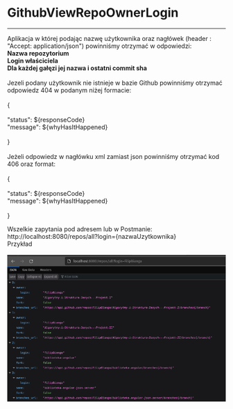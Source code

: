 # GithubViewRepoOwnerLogin
<hr>
Aplikacja w której podając nazwę użytkownika oraz nagłówek (header : "Accept: application/json") powinniśmy otrzymać w odpowiedzi: 
<br>
<strong> Nazwa repozytorium</strong>
<br>
<strong> Login właściciela </strong>
<br>
<strong> Dla każdej gałęzi jej nazwa i ostatni commit sha </strong>
<br>
<br>
Jezeli podany użytkownik nie istnieje w bazie Github powinniśmy otrzymać odpowiedz 404 w podanym niżej formacie:
<br>
<br>
{
<br>
<br>
"status": ${responseCode}
<br>
"message": ${whyHasItHappened}
<br>
<br>
}
<br>
<br>
Jeżeli odpowiedz w nagłówku xml zamiast json powinniśmy otrzymać kod 406 oraz format:
<br>
<br>
{
<br>
<br>
"status": ${responseCode}
<br>
"message": ${whyHasItHappened}
<br>
<br>
}

Wszelkie zapytania pod adresem lub w Postmanie:
<br>
http://localhost:8080/repos/all?login={nazwaUzytkownika}
<br>
Przykład
<br>
<br>
<img src="src/main/resources/static/img.png">